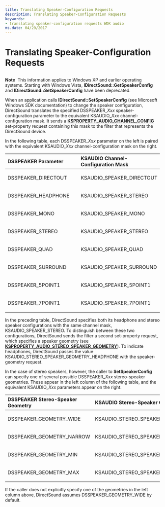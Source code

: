 ```yaml
---
title: Translating Speaker-Configuration Requests
description: Translating Speaker-Configuration Requests
keywords:
- translating speaker-configuration requests WDK audio
ms.date: 04/20/2017
---
```


# Translating Speaker-Configuration Requests


## <span id="translating_speaker_configuration_requests"></span><span id="TRANSLATING_SPEAKER_CONFIGURATION_REQUESTS"></span>


**Note**  This information applies to Windows XP and earlier operating systems. Starting with Windows Vista, **IDirectSound::GetSpeakerConfig** and **IDirectSound::SetSpeakerConfig** have been deprecated.

 

When an application calls **IDirectSound::SetSpeakerConfig** (see Microsoft Windows SDK documentation) to change the speaker configuration, DirectSound translates the specified DSSPEAKER\_*Xxx* speaker-configuration parameter to the equivalent KSAUDIO\_*Xxx* channel-configuration mask. It sends a [**KSPROPERTY\_AUDIO\_CHANNEL\_CONFIG**](./ksproperty-audio-channel-config.md) set-property request containing this mask to the filter that represents the DirectSound device.

In the following table, each DSSPEAKER\_*Xxx* parameter on the left is paired with the equivalent KSAUDIO\_*Xxx* channel-configuration mask on the right.

<table>
<colgroup>
<col width="50%" />
<col width="50%" />
</colgroup>
<thead>
<tr class="header">
<th align="left">DSSPEAKER Parameter</th>
<th align="left">KSAUDIO Channel-Configuration Mask</th>
</tr>
</thead>
<tbody>
<tr class="odd">
<td align="left"><p>DSSPEAKER_DIRECTOUT</p></td>
<td align="left"><p>KSAUDIO_SPEAKER_DIRECTOUT</p></td>
</tr>
<tr class="even">
<td align="left"><p>DSSPEAKER_HEADPHONE</p></td>
<td align="left"><p>KSAUDIO_SPEAKER_STEREO</p></td>
</tr>
<tr class="odd">
<td align="left"><p>DSSPEAKER_MONO</p></td>
<td align="left"><p>KSAUDIO_SPEAKER_MONO</p></td>
</tr>
<tr class="even">
<td align="left"><p>DSSPEAKER_STEREO</p></td>
<td align="left"><p>KSAUDIO_SPEAKER_STEREO</p></td>
</tr>
<tr class="odd">
<td align="left"><p>DSSPEAKER_QUAD</p></td>
<td align="left"><p>KSAUDIO_SPEAKER_QUAD</p></td>
</tr>
<tr class="even">
<td align="left"><p>DSSPEAKER_SURROUND</p></td>
<td align="left"><p>KSAUDIO_SPEAKER_SURROUND</p></td>
</tr>
<tr class="odd">
<td align="left"><p>DSSPEAKER_5POINT1</p></td>
<td align="left"><p>KSAUDIO_SPEAKER_5POINT1</p></td>
</tr>
<tr class="even">
<td align="left"><p>DSSPEAKER_7POINT1</p></td>
<td align="left"><p>KSAUDIO_SPEAKER_7POINT1</p></td>
</tr>
</tbody>
</table>

 

In the preceding table, DirectSound specifies both its headphone and stereo speaker configurations with the same channel mask, KSAUDIO\_SPEAKER\_STEREO. To distinguish between these two configurations, DirectSound sends the filter a second set-property request, which specifies a speaker geometry (see [**KSPROPERTY\_AUDIO\_STEREO\_SPEAKER\_GEOMETRY**](./ksproperty-audio-stereo-speaker-geometry.md)). To indicate headphones, DirectSound passes the value KSAUDIO\_STEREO\_SPEAKER\_GEOMETRY\_HEADPHONE with the speaker-geometry request.

In the case of stereo speakers, however, the caller to **SetSpeakerConfig** can specify one of several possible DSSPEAKER\_*Xxx* stereo-speaker geometries. These appear in the left column of the following table, and the equivalent KSAUDIO\_*Xxx* parameters appear on the right.

<table>
<colgroup>
<col width="50%" />
<col width="50%" />
</colgroup>
<thead>
<tr class="header">
<th align="left">DSSPEAKER Stereo-Speaker Geometry</th>
<th align="left">KSAUDIO Stereo-Speaker Geometry</th>
</tr>
</thead>
<tbody>
<tr class="odd">
<td align="left"><p>DSSPEAKER_GEOMETRY_WIDE</p></td>
<td align="left"><p>KSAUDIO_STEREO_SPEAKER_GEOMETRY_WIDE</p></td>
</tr>
<tr class="even">
<td align="left"><p>DSSPEAKER_GEOMETRY_NARROW</p></td>
<td align="left"><p>KSAUDIO_STEREO_SPEAKER_GEOMETRY_NARROW</p></td>
</tr>
<tr class="odd">
<td align="left"><p>DSSPEAKER_GEOMETRY_MIN</p></td>
<td align="left"><p>KSAUDIO_STEREO_SPEAKER_GEOMETRY_MIN</p></td>
</tr>
<tr class="even">
<td align="left"><p>DSSPEAKER_GEOMETRY_MAX</p></td>
<td align="left"><p>KSAUDIO_STEREO_SPEAKER_GEOMETRY_MAX</p></td>
</tr>
</tbody>
</table>

 

If the caller does not explicitly specify one of the geometries in the left column above, DirectSound assumes DSSPEAKER\_GEOMETRY\_WIDE by default.

 

